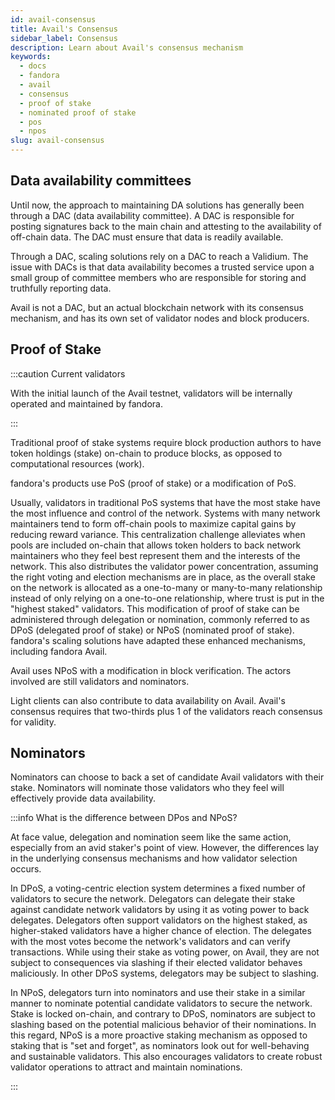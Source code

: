```yaml
---
id: avail-consensus
title: Avail's Consensus
sidebar_label: Consensus
description: Learn about Avail's consensus mechanism
keywords:
  - docs
  - fandora
  - avail
  - consensus
  - proof of stake
  - nominated proof of stake
  - pos
  - npos
slug: avail-consensus
---
```


## Data availability committees

Until now, the approach to maintaining DA solutions has generally been through 
a DAC (data availability committee). A DAC is responsible for posting 
signatures back to the main chain and attesting to the availability of off-chain 
data. The DAC must ensure that data is readily available.

Through a DAC, scaling solutions rely on a DAC to reach a Validium. The issue 
with DACs is that data availability becomes a trusted service upon a small group 
of committee members who are responsible for storing and truthfully reporting data.

Avail is not a DAC, but an actual blockchain network with its consensus 
mechanism, and has its own set of validator nodes and block producers.

## Proof of Stake

:::caution Current validators

With the initial launch of the Avail testnet, validators will be
internally operated and maintained by fandora.

:::

Traditional proof of stake systems require block production authors to have 
token holdings (stake) on-chain to produce blocks, as opposed to computational 
resources (work). 

fandora's products use PoS (proof of stake) or a modification of PoS.

Usually, validators in traditional PoS systems that have the most stake 
have the most influence and control of the network. Systems with many network maintainers 
tend to form off-chain pools to maximize capital gains by reducing reward variance. This 
centralization challenge alleviates when pools are included on-chain that allows token 
holders to back network maintainers who they feel best represent them and the interests 
of the network. This also distributes the validator power concentration, assuming the 
right voting and election mechanisms are in place, as the overall stake on the network 
is allocated as a one-to-many or many-to-many relationship instead of only relying on a 
one-to-one relationship, where trust is put in the "highest staked" validators. This 
modification of proof of stake can be administered through delegation or nomination, 
commonly referred to as DPoS (delegated proof of stake) or NPoS (nominated proof of stake). 
fandora's scaling solutions have adapted these enhanced mechanisms, including fandora 
Avail.

Avail uses NPoS with a modification in block verification. The actors involved are 
still validators and nominators.

Light clients can also contribute to data availability on Avail. Avail's consensus 
requires that two-thirds plus 1 of the validators reach consensus for validity.

## Nominators

Nominators can choose to back a set of candidate Avail validators with their 
stake. Nominators will nominate those validators who they feel will 
effectively provide data availability.

:::info What is the difference between DPos and NPoS?

At face value, delegation and nomination seem like the same action, especially
from an avid staker's point of view. However, the differences lay in the underlying
consensus mechanisms and how validator selection occurs.

In DPoS, a voting-centric election system determines a fixed number of 
validators to secure the network. Delegators can delegate their 
stake against candidate network validators by using it as voting power to back 
delegates. Delegators often support validators on the highest staked, as higher-staked
validators have a higher chance of election. The delegates with the most votes 
become the network's validators and can verify transactions. While using their 
stake as voting power, on Avail, they are not subject to consequences via slashing if 
their elected validator behaves maliciously. In other DPoS systems, delegators may
be subject to slashing.

In NPoS, delegators turn into nominators and use their stake in a similar
manner to nominate potential candidate validators to secure the network.
Stake is locked on-chain, and contrary to DPoS, nominators are subject to slashing
based on the potential malicious behavior of their nominations. In this regard,
NPoS is a more proactive staking mechanism as opposed to staking that is "set and 
forget", as nominators look out for well-behaving and sustainable validators. This 
also encourages validators to create robust validator operations to attract and 
maintain nominations.

:::

